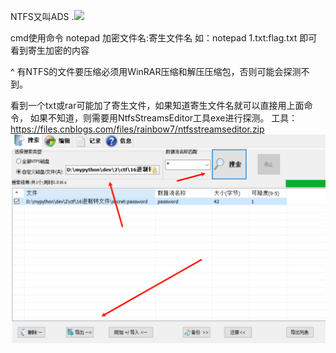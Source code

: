 NTFS又叫ADS
.![](.topwrite/assets/image_1709796685085.png)

cmd使用命令
notepad 加密文件名:寄生文件名
如：notepad 1.txt:flag.txt
即可看到寄生加密的内容

^
有NTFS的文件要压缩必须用WinRAR压缩和解压压缩包，否则可能会探测不到。

看到一个txt或rar可能加了寄生文件，如果知道寄生文件名就可以直接用上面命令，
如果不知道，则需要用NtfsStreamsEditor工具exe进行探测。
工具：<https://files.cnblogs.com/files/rainbow7/ntfsstreamseditor.zip>
![](.topwrite/assets/image_1734414558648.png)
